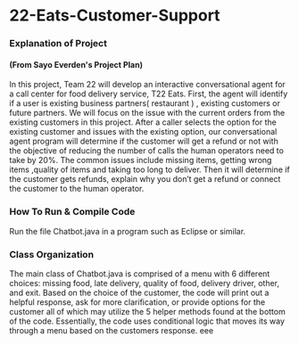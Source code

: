 # 22-Eats-Customer-Support
### Explanation of Project
#### (From Sayo Everden's Project Plan)
In this project, Team 22 will develop an interactive conversational agent for a call center for food delivery service, T22 Eats. First, the agent will identify if a user is existing business partners( restaurant ) , existing customers or future partners. We will focus on the issue with the current orders from the existing customers in this project. After a caller selects the option for the existing customer and issues with the existing option, our conversational agent program will determine if the customer will get a refund or not with the objective of reducing the number of calls the human operators need to take by 20%.  The common issues include missing items, getting wrong items ,quality of items and taking too long to deliver. Then it will determine if the customer gets refunds, explain why you don’t get a refund or connect the customer to the human operator. 

### How To Run & Compile Code
Run the file Chatbot.java in a program such as Eclipse or similar. 

### Class Organization
The main class of Chatbot.java is comprised of a menu with 6 different choices: missing food, late delivery, quality of food, delivery driver, other, and exit. Based on the choice of the customer, the code will print out a helpful response, ask for more clarification, or provide options for the customer all of which may utilize the 5 helper methods found at the bottom of the code. Essentially, the code uses conditional logic that moves its way through a menu based on the customers response.
eee
